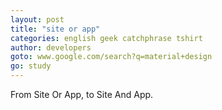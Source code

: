 ```yaml
---
layout: post
title: "site or app"
categories: english geek catchphrase tshirt
author: developers
goto: www.google.com/search?q=material+design
go: study
---
```

From Site Or App, to Site And App.

